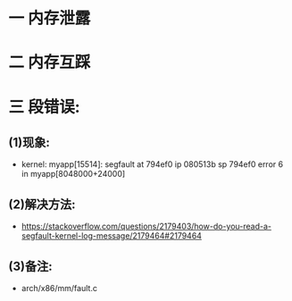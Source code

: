 # 一 内存泄露

# 二 内存互踩

# 三 段错误:
## (1)现象:
- kernel: myapp[15514]: segfault at 794ef0 ip 080513b sp 794ef0 error 6 in myapp[8048000+24000]

## (2)解决方法:
- https://stackoverflow.com/questions/2179403/how-do-you-read-a-segfault-kernel-log-message/2179464#2179464

## (3)备注:
- arch/x86/mm/fault.c
